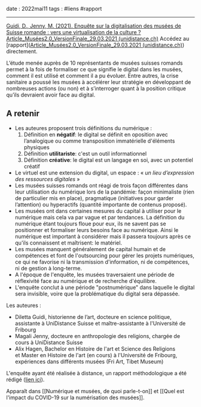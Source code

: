 date : 2022mai11
tags : #liens #rapport

---------

[Guidi, D., Jenny, M. (2021). Enquête sur la digitalisation des musées de Suisse romande : vers une virtualisation de la culture ?](https://unidistance.ch/en/history/research-project/musee-20-enquete-sur-la-digitalisation-des-musees-suisses)
[Article_Musées2.0_VersionFinale_29.03.2021 (unidistance.ch)](https://unidistance.ch/fileadmin//user_upload/public/UniDistance/00_Facultes/Histoire/Recherche/Projet_Musee_2.0_Rapport.pdf)
Accédez au [rapport]([Article_Musées2.0_VersionFinale_29.03.2021 (unidistance.ch)](https://unidistance.ch/fileadmin//user_upload/public/UniDistance/00_Facultes/Histoire/Recherche/Projet_Musee_2.0_Rapport.pdf)) directement. 

L’étude menée auprès de 10 représentants de musées suisses romands permet à la fois de formaliser ce que signifie le digital dans les musées, comment il est utilisé et comment il a pu évoluer. Entre autres, la crise sanitaire a poussé les musées à accélérer leur stratégie en développant de nombreuses actions (ou non) et à s’interroger quant à la position critique qu’ils devraient avoir face au digital.

## A retenir 
- Les auteures proposent trois définitions du numérique : 
	1. Définition en **négatif**: le digital se définit en oposition avec l’analogique ou comme transposition immatérielle d'éléments physiques
	2. Définition **utilitariste**: c'est un outil informationnel
	3. Définition **créative**: le digital est un langage en soi, avec un potentiel créatif
- Le virtuel est une extension du digital, un espace : « _un lieu d’expression des ressources digitales_ »
- Les musées suisses romands ont réagi de trois façon différentes dans leur utilisation du numérique lors de la pandémie: façon minimaliste (rien de particulier mis en place), pragmatique (initiatives pour garder l’attention) ou hyperactifs (quantité importante de contenus proposé). 
- Les musées ont dans certaines mesures du capital à utiliser pour le numérique mais cela va par vague et par tendances. La définition du numérique étant toujours floue pour eux, ils ne savent pas se positionner et formaliser leurs besoins face au numérique. Ainsi le numérique est important à considérer mais il passera toujours après ce qu'ils connaissent et maîtrisent: le matériel. 
- Les musées manquent généralement de capital humain et de compétences et font de l'outsourcing pour gérer les projets numériques, ce qui ne favorise ni la transmission d'information, ni de compétences, ni de gestion à long-terme. 
- A l'époque de l'enquête, les musées traversaient une période de réflexivité face au numérique et de recherche d'équilibre. 
- L'enquête conclut à une période "postnumérique" dans laquelle le digital sera invisible, voire que la problématique du digital sera dépassée. 


Les auteures : 
- Diletta Guidi, historienne de l’art, docteure en science politique, assistante à UniDistance Suisse et maître-assistante à l'Université de Fribourg
- Magali Jenny, docteure en anthropologie des religions, chargée de cours à UniDistance Suisse
- Alix Hagen, Bachelor en Histoire de l'art et Science des Religions et Master en Histoire de l'art (en cours) à l'Université de Fribourg, expériences dans différents musées (Fri Art, Tibet Museum)

L'enquête ayant été réalisée à distance, un rapport méthodologique a été rédigé ([lien ici](https://unidistance.ch/fileadmin/files/files_unidistance.ch/Documentation/Recherche/Muse%CC%81es2.0_Re%CC%81flexions_me%CC%81thodologie-a%CC%80-distance.pdf)). 

Apparaît dans [[Numérique et musées, de quoi parle-t-on]] et [[Quel est l'impact du COVID-19 sur la numérisation des musées]]. 